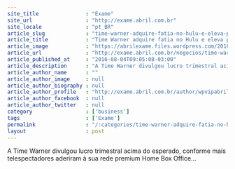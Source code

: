```yaml
---
site_title               : "Exame"
site_url                 : "http://exame.abril.com.br"
site_locale              : "pt_BR"
article_slug             : "time-warner-adquire-fatia-no-hulu-e-eleva-previsao-de-lucro"
article_title            : "Time Warner adquire fatia no Hulu e eleva previsão de lucro"
article_image            : "https://abrilexame.files.wordpress.com/2016/09/size_960_16_9_hulu6001.jpg?quality=70&strip=all&w=960"
article_url              : "http://exame.abril.com.br/negocios/time-warner-adquire-fatia-no-hulu-e-eleva-previsao-de-lucro/"
article_published_at     : "2016-08-04T09:05:08-03:00"
article_description      : "A Time Warner divulgou lucro trimestral acima do esperado, conforme mais telespectadores aderiram à sua rede premium Home Box Office..."
article_author_name      : ""
article_author_image     : null
article_author_biography : null
article_author_profile   : "http://exame.abril.com.br/author/wpvipabril/"
article_author_facebook  : null
article_author_twitter   : null
category                 : ['business']
tags                     : ['Exame']
permalink                : "/:categories/time-warner-adquire-fatia-no-hulu-e-eleva-previsao-de-lucro/"
layout                   : post
---
```


A Time Warner divulgou lucro trimestral acima do esperado, conforme mais telespectadores aderiram à sua rede premium Home Box Office...
